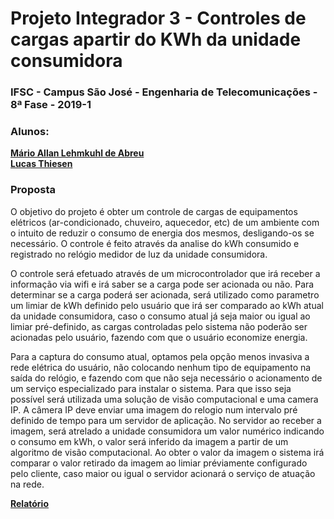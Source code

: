 # Projeto Integrador 3 - Controles de cargas apartir do KWh da unidade consumidora

### IFSC - Campus São José - Engenharia de Telecomunicações - 8ª Fase - 2019-1 

### Alunos: 
[**Mário Allan Lehmkuhl de Abreu**](https://bit.ly/3iAEHkJ)\
[**Lucas Thiesen**](https://bit.ly/2SERbxz) 

### Proposta

O objetivo do projeto é obter um controle de cargas de equipamentos elétricos (ar-condicionado, chuveiro, aquecedor, etc) de um ambiente com o intuito de reduzir o consumo de energia dos mesmos, desligando-os se necessário. O controle é feito através da analise do kWh consumido e registrado no relógio medidor de luz da unidade consumidora.

O controle será efetuado através de um microcontrolador que irá receber a informação via wifi e irá saber se a carga pode ser acionada ou não. Para determinar se a carga poderá ser acionada, será utilizado como parametro um limiar de kWh definido pelo usuário que irá ser comparado ao kWh atual da unidade consumidora, caso o consumo atual já seja maior ou igual ao limiar pré-definido, as cargas controladas pelo sistema não poderão ser acionadas pelo usuário, fazendo com que o usuário economize energia.

Para a captura do consumo atual, optamos pela opção menos invasiva a rede elétrica do usuário, não colocando nenhum tipo de equipamento na saída do relógio, e fazendo com que não seja necessário o acionamento de um serviço especializado para instalar o sistema. Para que isso seja possível será utilizada uma solução de visão computacional e uma camera IP. A câmera IP deve enviar uma imagem do relogio num intervalo pré definido de tempo para um servidor de aplicação. No servidor ao receber a imagem, será atrelado a unidade consumidora um valor numérico indicando o consumo em kWh, o valor será inferido da imagem a partir de um algoritmo de visão computacional. Ao obter o valor da imagem o sistema irá comparar o valor retirado da imagem ao limiar préviamente configurado pelo cliente, caso maior ou igual o servidor acionará o serviço de atuação na rede.

[**Relatório**](https://github.com/marioallan/Proj_integrador_3_IFSC_Eng_Tele_8F_2019-1/blob/master/PJI3_Relatorio_Final_2019_1.pdf)
